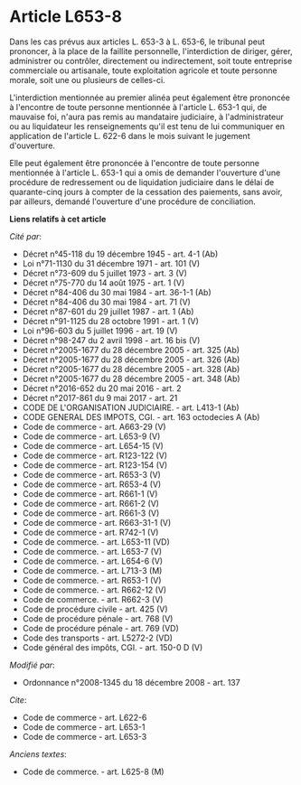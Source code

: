 # Article L653-8

Dans les cas prévus aux articles L. 653-3 à L. 653-6, le tribunal peut prononcer, à la place de la faillite personnelle,
l'interdiction de diriger, gérer, administrer ou contrôler, directement ou indirectement, soit toute entreprise commerciale
ou artisanale, toute exploitation agricole et toute personne morale, soit une ou plusieurs de celles-ci.

L'interdiction mentionnée au premier alinéa peut également être prononcée à l'encontre de toute personne mentionnée à
l'article L. 653-1 qui, de mauvaise foi, n'aura pas remis au mandataire judiciaire, à l'administrateur ou au liquidateur les
renseignements qu'il est tenu de lui communiquer en application de l'article L. 622-6 dans le mois suivant le jugement
d'ouverture. 

Elle peut également être prononcée à l'encontre de toute personne mentionnée à l'article L. 653-1 qui a omis de demander
l'ouverture d'une procédure de redressement ou de liquidation judiciaire dans le délai de quarante-cinq jours à compter de la
cessation des paiements, sans avoir, par ailleurs, demandé l'ouverture d'une procédure de conciliation.

**Liens relatifs à cet article**

_Cité par_:

  - Décret n°45-118 du 19 décembre 1945 - art. 4-1 (Ab)
  - Loi n°71-1130 du 31 décembre 1971 - art. 101 (V)
  - Décret n°73-609 du 5 juillet 1973 - art. 3 (V)
  - Décret n°75-770 du 14 août 1975 - art. 1 (V)
  - Décret n°84-406 du 30 mai 1984 - art. 36-1-1 (Ab)
  - Décret n°84-406 du 30 mai 1984 - art. 71 (V)
  - Décret n°87-601 du 29 juillet 1987 - art. 1 (Ab)
  - Décret n°91-1125 du 28 octobre 1991 - art. 1 (V)
  - Loi n°96-603 du 5 juillet 1996 - art. 19 (V)
  - Décret n°98-247 du 2 avril 1998 - art. 16 bis (V)
  - Décret n°2005-1677 du 28 décembre 2005 - art. 325 (Ab)
  - Décret n°2005-1677 du 28 décembre 2005 - art. 326 (Ab)
  - Décret n°2005-1677 du 28 décembre 2005 - art. 328 (Ab)
  - Décret n°2005-1677 du 28 décembre 2005 - art. 348 (Ab)
  - Décret n°2016-652 du 20 mai 2016 - art. 2
  - Décret n°2017-861 du 9 mai 2017 - art. 21
  - CODE DE L'ORGANISATION JUDICIAIRE. - art. L413-1 (Ab)
  - CODE GENERAL DES IMPOTS, CGI. - art. 163 octodecies A (Ab)
  - Code de commerce - art. A663-29 (V)
  - Code de commerce - art. L653-9 (V)
  - Code de commerce - art. L654-15 (V)
  - Code de commerce - art. R123-122 (V)
  - Code de commerce - art. R123-154 (V)
  - Code de commerce - art. R653-3 (V)
  - Code de commerce - art. R653-4 (V)
  - Code de commerce - art. R661-1 (V)
  - Code de commerce - art. R661-2 (V)
  - Code de commerce - art. R661-3 (V)
  - Code de commerce - art. R663-31-1 (V)
  - Code de commerce - art. R742-1 (V)
  - Code de commerce. - art. L653-11 (VD)
  - Code de commerce. - art. L653-7 (V)
  - Code de commerce. - art. L654-6 (V)
  - Code de commerce. - art. L713-3 (M)
  - Code de commerce. - art. R653-1 (V)
  - Code de commerce. - art. R662-12 (V)
  - Code de commerce. - art. R662-3 (V)
  - Code de procédure civile - art. 425 (V)
  - Code de procédure pénale - art. 768 (V)
  - Code de procédure pénale - art. 769 (VD)
  - Code des transports - art. L5272-2 (VD)
  - Code général des impôts, CGI. - art. 150-0 D (V)

_Modifié par_:

  - Ordonnance n°2008-1345 du 18 décembre 2008 - art. 137

_Cite_:

  - Code de commerce - art. L622-6
  - Code de commerce - art. L653-1
  - Code de commerce - art. L653-3

_Anciens textes_:

  - Code de commerce. - art. L625-8 (M)
